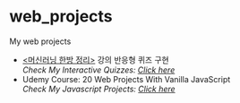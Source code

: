 # web_projects
My web projects

<ul>
<li><a href='https://www.philgineer.com/p/blog-page.html'><머신러닝 한방 정리></a> 강의 반응형 퀴즈 구현<br>
  <i>Check My Interactive Quizzes: <a href='https://philgineer.github.io/web_projects/'>Click here</a> </i></li>

<li>
Udemy Course: 20 Web Projects With Vanilla JavaScript<br>
  <i>Check My Javascript Projects: <a href='https://philgineer.github.io/web_projects/vanilla_javascript_projects'>Click here</a> </i></li>
